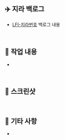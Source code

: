 ## ✈️ 지라 백로그
- [LFI-지라번호](https://lyfe2024.atlassian.net/browse/LFI-지라번호) 백로그 내용

<br>

## 👾 작업 내용
- 

<br>

## 📸 스크린샷

<br>

## 🎸 기타 사항
- 
